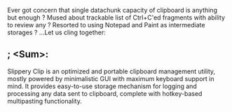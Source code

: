 Ever got concern that single datachunk capacity of clipboard is anything but enough ?
Mused about trackable list of Ctrl+C'ed fragments with ability to review any ?
Resorted to using Notepad and Paint as intermediate storages ?
...Let us cling together:
 
## ; &lt;Sum&gt;:

Slippery Clip is an optimized and portable clipboard management utility, mostly powered by minimalistic GUI with maximum keyboard support in mind. It provides easy-to-use storage mechanism for logging and processing any data sent to clipboard, complete with hotkey-based multipasting functionality.

